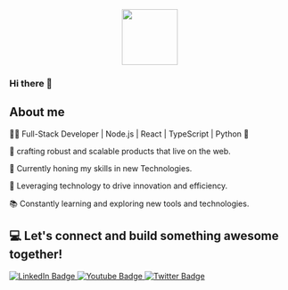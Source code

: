 <div id="header" align="center">
  <img src="https://media.giphy.com/media/M9gbBd9nbDrOTu1Mqx/giphy.gif" width="100"/>
</div>

### Hi there 👋

**About me**
---
👨‍💻 Full-Stack Developer | Node.js | React | TypeScript | Python 🐍

🌟 crafting robust and scalable  products that live on the web.

💼 Currently honing my skills in new Technologies.

🚀 Leveraging technology to drive innovation and efficiency.

📚 Constantly learning and exploring new tools and technologies.

💻 Let's connect and build something awesome together!
---
<div id="badges">
  <a href="https://www.linkedin.com/in/longinus615667270?utm_source=share&utm_campaign=share_via&utm_content=profile&utm_medium=android_app">
    <img src="https://img.shields.io/badge/LinkedIn-blue?style=for-the-badge&logo=linkedin&logoColor=white" alt="LinkedIn Badge"/>
  </a>
  <a href="your-youtube-URL">
    <img src="https://img.shields.io/badge/YouTube-red?style=for-the-badge&logo=youtube&logoColor=white" alt="Youtube Badge"/
  </a>
  <a href="https://www.x.com/longi444?t=Ei4h0hoOIsShFcK9kVCpg&s=09">
    <img src="https://img.shields.io/badge/Twitter-blue?style=for-the-badge&logo=twitter&logoColor=white" alt="Twitter Badge"/>
  </a>
  
</div>

<img src="https://komarev.com/ghpvc/?username=your-Longinus44&style=flat-square&color=blue" alt=""/>

<!--
**Longinus44/Longinus44** is a ✨ _special_ ✨ repository because its `README.md` (this file) appears on your GitHub profile.

Here are some ideas to get you started:

- 🔭 I’m currently working on ...
- 🌱 I’m currently learning ...
- 👯 I’m looking to collaborate on ...
- 🤔 I’m looking for help with ...
- 💬 Ask me about ...
- 📫 How to reach me: ...
- 😄 Pronouns: ...
- ⚡ Fun fact: ...
-->
